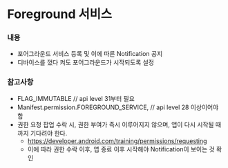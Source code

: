 # Foreground 서비스

### 내용
- 포어그라운드 서비스 등록 및 이에 따른 Notification 공지
- 디바이스를 껐다 켜도 포어그라운드가 시작되도록 설정

### 참고사항
- FLAG_IMMUTABLE // api level 31부터 필요
- Manifest.permission.FOREGROUND_SERVICE, // api level 28 이상이어야 함
- 권한 요청 팝업 수락 시, 권한 부여가 즉시 이루어지지 않으며, 앱이 다시 시작될 때까지 기다려야 한다.
  - https://developer.android.com/training/permissions/requesting
  - 이에 따라 권한 수락 이후, 앱 종료 이후 시작해야 Notification이 보이는 것 확인 
